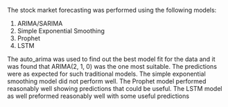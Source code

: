 The stock market forecasting was performed using the following models:
1.  ARIMA/SARIMA
2.  Simple Exponential Smoothing
3.  Prophet
4.  LSTM

The auto_arima was used to find out the best model fit for the data and it was found that ARIMA(2, 1, 0) was the one most suitable.  The predictions were as expected for such traditional models.
The simple exponential smoothing model did not perform well.
The Prophet model performed reasonably well showing predictions that could be useful.
The LSTM model as well preformed reasonably well with some useful predictions
